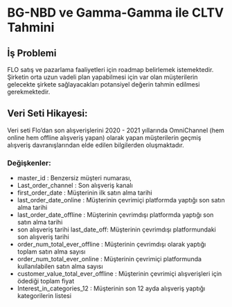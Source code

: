 # BG-NBD ve Gamma-Gamma ile CLTV Tahmini

## İş Problemi

FLO satış ve pazarlama faaliyetleri için roadmap belirlemek istemektedir. Şirketin orta uzun vadeli plan yapabilmesi için var olan müşterilerin gelecekte şirkete
sağlayacakları potansiyel değerin tahmin edilmesi gerekmektedir.

## Veri Seti Hikayesi: 

Veri seti Flo’dan son alışverişlerini 2020 - 2021 yıllarında OmniChannel (hem online hem offline alışveriş yapan)
olarak yapan müşterilerin geçmiş alışveriş davranışlarından elde edilen bilgilerden oluşmaktadır.

### Değişkenler:

- master_id : Benzersiz müşteri numarası,
- Last_order_channel : Son alışveriş kanalı
- first_order_date : Müşterinin ilk satın alma tarihi
- last_order_date_online : Müşterinin çevrimiçi platformda yaptığı son satın alma tarihi
- last_order_date_offline : Müşterinin çevrimdışı platformda yaptığı son satın alma tarihi
- son alışveriş tarihi last_date_off: Müşterinin çevrimdışı platformundaki son alışveriş tarihi
- order_num_total_ever_offline : Müşterinin çevrimdışı olarak yaptığı toplam satın alma sayısı
- order_num_total_ever_online : Müşterinin çevrimiçi platformunda kullanılabilen satın alma sayısı
- customer_value_total_ever_offline : Müşterinin çevrimiçi alışverişleri için ödediği toplam fiyat
- Interest_in_categories_12 : Müşterinin son 12 ayda alışveriş yaptığı kategorilerin listesi
